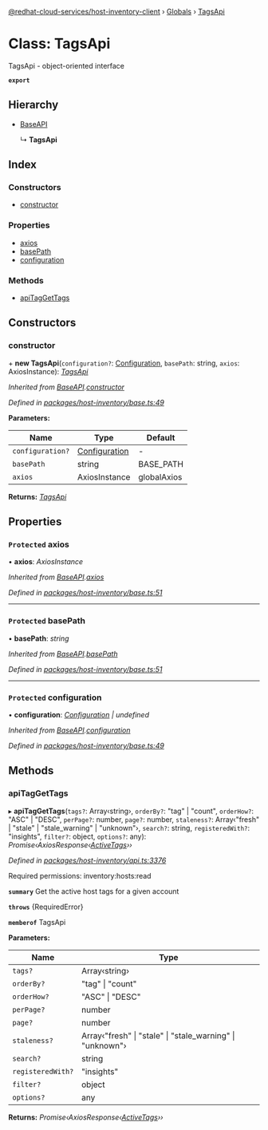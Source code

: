 [@redhat-cloud-services/host-inventory-client](../README.md) › [Globals](../globals.md) › [TagsApi](tagsapi.md)

# Class: TagsApi

TagsApi - object-oriented interface

**`export`** 

## Hierarchy

* [BaseAPI](baseapi.md)

  ↳ **TagsApi**

## Index

### Constructors

* [constructor](tagsapi.md#constructor)

### Properties

* [axios](tagsapi.md#protected-axios)
* [basePath](tagsapi.md#protected-basepath)
* [configuration](tagsapi.md#protected-configuration)

### Methods

* [apiTagGetTags](tagsapi.md#apitaggettags)

## Constructors

###  constructor

\+ **new TagsApi**(`configuration?`: [Configuration](configuration.md), `basePath`: string, `axios`: AxiosInstance): *[TagsApi](tagsapi.md)*

*Inherited from [BaseAPI](baseapi.md).[constructor](baseapi.md#constructor)*

*Defined in [packages/host-inventory/base.ts:49](https://github.com/RedHatInsights/javascript-clients/blob/master/packages/host-inventory/base.ts#L49)*

**Parameters:**

Name | Type | Default |
------ | ------ | ------ |
`configuration?` | [Configuration](configuration.md) | - |
`basePath` | string | BASE_PATH |
`axios` | AxiosInstance | globalAxios |

**Returns:** *[TagsApi](tagsapi.md)*

## Properties

### `Protected` axios

• **axios**: *AxiosInstance*

*Inherited from [BaseAPI](baseapi.md).[axios](baseapi.md#protected-axios)*

*Defined in [packages/host-inventory/base.ts:51](https://github.com/RedHatInsights/javascript-clients/blob/master/packages/host-inventory/base.ts#L51)*

___

### `Protected` basePath

• **basePath**: *string*

*Inherited from [BaseAPI](baseapi.md).[basePath](baseapi.md#protected-basepath)*

*Defined in [packages/host-inventory/base.ts:51](https://github.com/RedHatInsights/javascript-clients/blob/master/packages/host-inventory/base.ts#L51)*

___

### `Protected` configuration

• **configuration**: *[Configuration](configuration.md) | undefined*

*Inherited from [BaseAPI](baseapi.md).[configuration](baseapi.md#protected-configuration)*

*Defined in [packages/host-inventory/base.ts:49](https://github.com/RedHatInsights/javascript-clients/blob/master/packages/host-inventory/base.ts#L49)*

## Methods

###  apiTagGetTags

▸ **apiTagGetTags**(`tags?`: Array‹string›, `orderBy?`: "tag" | "count", `orderHow?`: "ASC" | "DESC", `perPage?`: number, `page?`: number, `staleness?`: Array‹"fresh" | "stale" | "stale_warning" | "unknown"›, `search?`: string, `registeredWith?`: "insights", `filter?`: object, `options?`: any): *Promise‹AxiosResponse‹[ActiveTags](../interfaces/activetags.md)››*

*Defined in [packages/host-inventory/api.ts:3376](https://github.com/RedHatInsights/javascript-clients/blob/master/packages/host-inventory/api.ts#L3376)*

Required permissions: inventory:hosts:read

**`summary`** Get the active host tags for a given account

**`throws`** {RequiredError}

**`memberof`** TagsApi

**Parameters:**

Name | Type |
------ | ------ |
`tags?` | Array‹string› |
`orderBy?` | "tag" &#124; "count" |
`orderHow?` | "ASC" &#124; "DESC" |
`perPage?` | number |
`page?` | number |
`staleness?` | Array‹"fresh" &#124; "stale" &#124; "stale_warning" &#124; "unknown"› |
`search?` | string |
`registeredWith?` | "insights" |
`filter?` | object |
`options?` | any |

**Returns:** *Promise‹AxiosResponse‹[ActiveTags](../interfaces/activetags.md)››*

